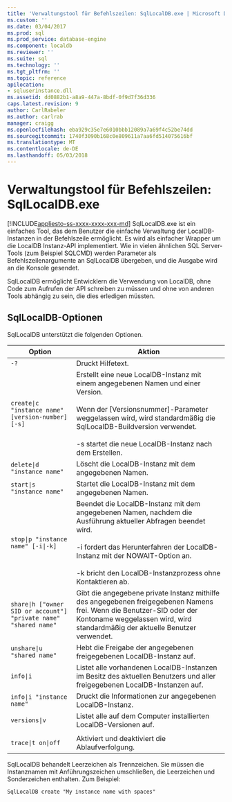 ```yaml
---
title: 'Verwaltungstool für Befehlszeilen: SqlLocalDB.exe | Microsoft Docs'
ms.custom: ''
ms.date: 03/04/2017
ms.prod: sql
ms.prod_service: database-engine
ms.component: localdb
ms.reviewer: ''
ms.suite: sql
ms.technology: ''
ms.tgt_pltfrm: ''
ms.topic: reference
apilocation:
- sqluserinstance.dll
ms.assetid: dd0882b1-a8a9-447a-8bdf-0f9d7f36d336
caps.latest.revision: 9
author: CarlRabeler
ms.author: carlrab
manager: craigg
ms.openlocfilehash: eba929c35e7e6010bbb12089a7a69f4c52be74dd
ms.sourcegitcommit: 1740f3090b168c0e809611a7aa6fd514075616bf
ms.translationtype: MT
ms.contentlocale: de-DE
ms.lasthandoff: 05/03/2018
---
```

# <a name="command-line-management-tool-sqllocaldbexe"></a>Verwaltungstool für Befehlszeilen: SqlLocalDB.exe
[!INCLUDE[appliesto-ss-xxxx-xxxx-xxx-md](../../includes/appliesto-ss-xxxx-xxxx-xxx-md.md)]
  SqlLocalDB.exe ist ein einfaches Tool, das dem Benutzer die einfache Verwaltung der LocalDB-Instanzen in der Befehlszeile ermöglicht. Es wird als einfacher Wrapper um die LocalDB Instanz-API implementiert. Wie in vielen ähnlichen SQL Server-Tools (zum Beispiel SQLCMD) werden Parameter als Befehlszeilenargumente an SqlLocalDB übergeben, und die Ausgabe wird an die Konsole gesendet.  
  
 SqlLocalDB ermöglicht Entwicklern die Verwendung von LocalDB, ohne Code zum Aufrufen der API schreiben zu müssen und ohne von anderen Tools abhängig zu sein, die dies erledigen müssten.  
  
## <a name="sqllocaldb-options"></a>SqlLocalDB-Optionen  
 SqlLocalDB unterstützt die folgenden Optionen.  
  
|Option|Aktion|  
|------------|------------------|  
|`-?`|Druckt Hilfetext.|  
|`create\|c "instance name" [version-number] [-s]`|Erstellt eine neue LocalDB-Instanz mit einem angegebenen Namen und einer Version.<br /><br /> Wenn der [Versionsnummer]-Parameter weggelassen wird, wird standardmäßig die SqlLocalDB-Buildversion verwendet.<br /><br /> -s startet die neue LocalDB-Instanz nach dem Erstellen.|  
|`delete\|d "instance name"`|Löscht die LocalDB-Instanz mit dem angegebenen Namen.|  
|`start\|s "instance name"`|Startet die LocalDB-Instanz mit dem angegebenen Namen.|  
|`stop\|p "instance name" [-i\|-k]`|Beendet die LocalDB-Instanz mit dem angegebenen Namen, nachdem die Ausführung aktueller Abfragen beendet wird.<br /><br /> -i fordert das Herunterfahren der LocalDB-Instanz mit der NOWAIT-Option an.<br /><br /> -k bricht den LocalDB-Instanzprozess ohne Kontaktieren ab.|  
|`share\|h ["owner SID or account"] "private name" "shared name"`|Gibt die angegebene private Instanz mithilfe des angegebenen freigegebenen Namens frei. Wenn die Benutzer-SID oder der Kontoname weggelassen wird, wird standardmäßig der aktuelle Benutzer verwendet.|  
|`unshare\|u "shared name"`|Hebt die Freigabe der angegebenen freigegebenen LocalDB-Instanz auf.|  
|`info\|i`|Listet alle vorhandenen LocalDB-Instanzen im Besitz des aktuellen Benutzers und aller freigegebenen LocalDB-Instanzen auf.|  
|`info\|i "instance name"`|Druckt die Informationen zur angegebenen LocalDB-Instanz.|  
|`versions\|v`|Listet alle auf dem Computer installierten LocalDB-Versionen auf.|  
|||  
|`trace\|t on\|off`|Aktiviert und deaktiviert die Ablaufverfolgung.|  
  
 SqlLocalDB behandelt Leerzeichen als Trennzeichen. Sie müssen die Instanznamen mit Anführungszeichen umschließen, die Leerzeichen und Sonderzeichen enthalten. Zum Beispiel:  
  
 `SqlLocalDB create "My instance name with spaces"`  
  
  

